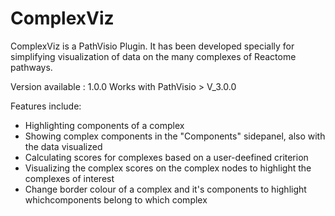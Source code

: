 # ComplexViz
ComplexViz is a PathVisio Plugin. It has been developed specially for simplifying visualization of data on the many complexes of Reactome pathways. 

Version available : 1.0.0
Works with PathVisio > V_3.0.0

Features include:
* Highlighting components of a complex
* Showing complex components in the "Components" sidepanel, also with the data visualized
* Calculating scores for complexes based on a user-deefined criterion
* Visualizing the complex scores on the complex nodes to highlight the complexes of interest
* Change border colour of a complex and it's components to highlight whichcomponents belong to which complex
